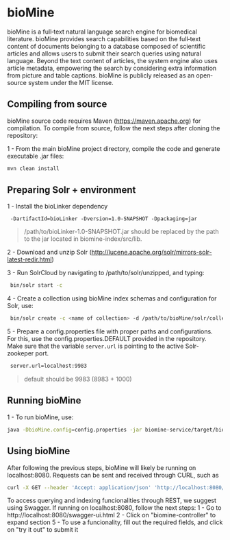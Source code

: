 # bioMine

bioMine is a full‐text natural language search engine for biomedical literature. 
bioMine provides search capabilities based on the full‐text content of documents belonging to a database composed of scientific articles and allows users to submit their search queries using natural language. 
Beyond the text content of articles, the system engine also uses article metadata, empowering the search by considering extra information from picture and table captions. 
bioMine is publicly released as an open‐source system under the MIT license. 


## Compiling from source 

bioMine source code requires Maven (https://maven.apache.org) for compilation.
To compile from source, follow the next steps after cloning the repository: 

1 - From the main bioMine project directory, compile the code and generate executable .jar files:
```bash 
mvn clean install
```

## Preparing Solr + environment

1 - Install the bioLinker dependency
```mvn install:install-file -Dfile=/path/to/bioLinker-1.0-SNAPSHOT.jar -DgroupId=csfg \
 -DartifactId=bioLinker -Dversion=1.0-SNAPSHOT -Dpackaging=jar       
```
> /path/to/bioLinker-1.0-SNAPSHOT.jar should be replaced by the path to the jar located in biomine-index/src/lib.

2 - Download and unzip Solr
(http://lucene.apache.org/solr/mirrors-solr-latest-redir.html)

3 - Run SolrCloud by navigating to /path/to/solr/unzipped, and typing:
```bash
 bin/solr start -c
```

4 - Create a collection using bioMine index schemas and configuration for Solr, use:
```bash
 bin/solr create -c <name of collection> -d /path/to/bioMine/solr/collectionConfigs/<name of collection folder>
```

5 - Prepare a config.properties file with proper paths and configurations.
 For this, use the config.properties.DEFAULT provided in the repository.
 Make sure that the variable ```server.url``` is pointing to the active Solr-zookeper port.
```bash 
 server.url=localhost:9983
```
> default should be 9983 (8983 + 1000)


## Running bioMine 

1 - To run bioMine, use:
```bash 
java -DbioMine.config=config.properties -jar biomine-service/target/biomine-service-1.0-SNAPSHOT.jar
```

## Using bioMine 

After following the previous steps, bioMine will likely be running on localhost:8080.
Requests can be sent and received through CURL, such as

```bash
curl -X GET --header 'Accept: application/json' 'http://localhost:8080/biomine/indexer/index/status'
```
To access querying and indexing funcionalities through REST, we suggest using Swagger.
If running on localhost:8080, follow the next steps:
1 - Go to http://localhost:8080/swagger-ui.html
2 - Click on "biomine-controller" to expand section
5 - To use a funcionality, fill out the required fields, and click on "try it out" to submit it

